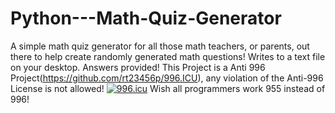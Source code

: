 # Python---Math-Quiz-Generator
A simple math quiz generator for all those math teachers, or parents, out there to help create randomly generated math questions! Writes to a text file on your desktop. Answers provided!
This Project is a Anti 996 Project(https://github.com/rt23456p/996.ICU), any violation of the Anti-996 License is not allowed!
<a href="https://996.icu"><img src="https://img.shields.io/badge/link-996.icu-red.svg" alt="996.icu" /></a>
Wish all programmers work 955 instead of 996!
